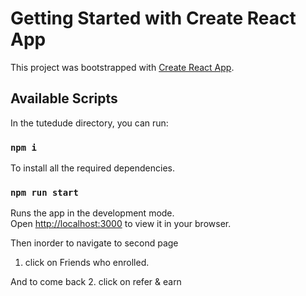 # Getting Started with Create React App

This project was bootstrapped with [Create React App](https://github.com/facebook/create-react-app).

## Available Scripts

In the tutedude directory, you can run:

### `npm i`

To install all the required dependencies.

### `npm run start`

Runs the app in the development mode.\
Open [http://localhost:3000](http://localhost:3000) to view it in your browser.

Then inorder to navigate to second page
1. click on Friends who enrolled.

And to come back
2. click on refer & earn
